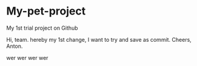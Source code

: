 # My-pet-project
My 1st trial project on Github 

Hi, team.
hereby my 1st change, I want to try and save as commit. 
Cheers, Anton.  

wer
wer
wer
wer
